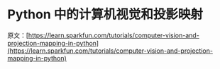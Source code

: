 # Python 中的计算机视觉和投影映射

原文：[https://learn.sparkfun.com/tutorials/computer-vision-and-projection-mapping-in-python](https://learn.sparkfun.com/tutorials/computer-vision-and-projection-mapping-in-python)